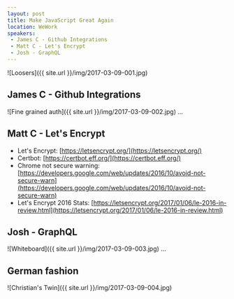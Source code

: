 ```yaml
---
layout: post
title: Make JavaScript Great Again
location: WeWork
speakers:
 - James C - Github Integrations
 - Matt C - Let's Encrypt
 - Josh - GraphQL
---
```

![Loosers]({{ site.url }}/img/2017-03-09-001.jpg)


## James C - Github Integrations
![Fine grained auth]({{ site.url }}/img/2017-03-09-002.jpg)
...


## Matt C - Let's Encrypt
- Let's Encrypt: [https://letsencrypt.org/](https://letsencrypt.org/)
- Certbot: [https://certbot.eff.org/](https://certbot.eff.org/)
- Chrome not secure warning: [https://developers.google.com/web/updates/2016/10/avoid-not-secure-warn](https://developers.google.com/web/updates/2016/10/avoid-not-secure-warn)
- Let's Encrypt 2016 Stats: [https://letsencrypt.org/2017/01/06/le-2016-in-review.html](https://letsencrypt.org/2017/01/06/le-2016-in-review.html)


## Josh - GraphQL
![Whiteboard]({{ site.url }}/img/2017-03-09-003.jpg)
...

## German fashion
![Christian's Twin]({{ site.url }}/img/2017-03-09-004.jpg)
